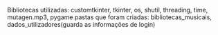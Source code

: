 Bibliotecas utilizadas: customtkinter, tkinter, os, shutil, threading, time, mutagen.mp3, pygame
pastas que foram criadas: bibliotecas_musicais, dados_utilizadores(guarda as informações de login)
